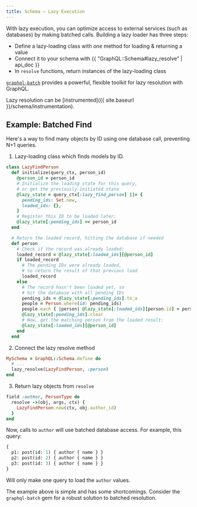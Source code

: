 ```yaml
---
title: Schema — Lazy Execution
---
```


With lazy execution, you can optimize access to external services (such as databases) by making batched calls. Building a lazy loader has three steps:

- Define a lazy-loading class with _one_ method for loading & returning a value
- Connect it to your schema with {{ "GraphQL::Schema#lazy_resolve" | api_doc }}
- In `resolve` functions, return instances of the lazy-loading class

[`graphql-batch`](https://github.com/shopify/graphql-batch) provides a powerful, flexible toolkit for lazy resolution with GraphQL.


Lazy resolution can be [instrumented]({{ site.baseurl }}/schema/instrumentation).

## Example: Batched Find

Here's a way to find many objects by ID using one database call, preventing N+1 queries.

1. Lazy-loading class which finds models by ID.

```ruby
class LazyFindPerson
  def initialize(query_ctx, person_id)
    @person_id = person_id
    # Initialize the loading state for this query,
    # or get the previously-initiated state
    @lazy_state = query_ctx[:lazy_find_person] ||= {
      pending_ids: Set.new,
      loaded_ids: {},
    }
    # Register this ID to be loaded later:
    @lazy_state[:pending_ids] << person_id
  end

  # Return the loaded record, hitting the database if needed
  def person
    # Check if the record was already loaded:
    loaded_record = @lazy_state[:loaded_ids][@person_id]
    if loaded_record
      # The pending IDs were already loaded,
      # so return the result of that previous load
      loaded_record
    else
      # The record hasn't been loaded yet, so
      # hit the database with all pending IDs
      pending_ids = @lazy_state[:pending_ids].to_a
      people = Person.where(id: pending_ids)
      people.each { |person| @lazy_state[:loaded_ids][person.id] = person }
      @lazy_state[:pending_ids].clear
      # Now, get the matching person from the loaded result:
      @lazy_state[:loaded_ids][@person_id]
    end
  end
```

2. Connect the lazy resolve method

```ruby
MySchema = GraphQL::Schema.define do
  # ...
  lazy_resolve(LazyFindPerson, :person)
end
```

3. Return lazy objects from `resolve`

```ruby
field :author, PersonType do
  resolve ->(obj, args, ctx) {
    LazyFindPerson.new(ctx, obj.author_id)
  }
end
```

Now, calls to `author` will use batched database access. For example, this query:

```graphql
{
  p1: post(id: 1) { author { name } }
  p2: post(id: 2) { author { name } }
  p3: post(id: 3) { author { name } }
}
```

Will only make one query to load the `author` values.

The example above is simple and has some shortcomings. Consider the `graphql-batch` gem for a robust solution to batched resolution.
